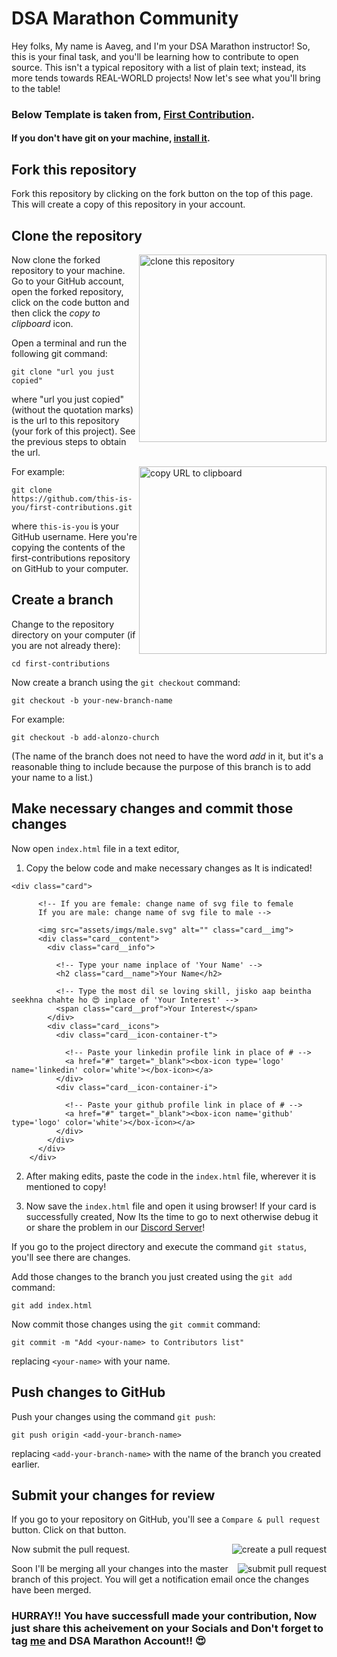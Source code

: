 # DSA Marathon Community

Hey folks, My name is Aaveg, and I'm your DSA Marathon instructor! So, this is your final task, and you'll be learning how to contribute to open source. This isn't a typical repository with a list of plain text; instead, its more tends towards REAL-WORLD projects! Now let's see what you'll bring to the table!


### Below Template is taken from, [First Contribution](https://github.com/firstcontributions/first-contributions).


#### If you don't have git on your machine, [install it](https://help.github.com/articles/set-up-git/).

## Fork this repository

Fork this repository by clicking on the fork button on the top of this page.
This will create a copy of this repository in your account.

## Clone the repository

<img align="right" width="300" src="https://firstcontributions.github.io/assets/Readme/clone.png" alt="clone this repository" />

Now clone the forked repository to your machine. Go to your GitHub account, open the forked repository, click on the code button and then click the _copy to clipboard_ icon.

Open a terminal and run the following git command:

```
git clone "url you just copied"
```

where "url you just copied" (without the quotation marks) is the url to this repository (your fork of this project). See the previous steps to obtain the url.

<img align="right" width="300" src="https://firstcontributions.github.io/assets/Readme/copy-to-clipboard.png" alt="copy URL to clipboard" />

For example:

```
git clone https://github.com/this-is-you/first-contributions.git
```

where `this-is-you` is your GitHub username. Here you're copying the contents of the first-contributions repository on GitHub to your computer.

## Create a branch

Change to the repository directory on your computer (if you are not already there):

```
cd first-contributions
```

Now create a branch using the `git checkout` command:

```
git checkout -b your-new-branch-name
```

For example:

```
git checkout -b add-alonzo-church
```

(The name of the branch does not need to have the word _add_ in it, but it's a reasonable thing to include because the purpose of this branch is to add your name to a list.)

## Make necessary changes and commit those changes

Now open `index.html` file in a text editor,

1. Copy the below code and make necessary changes as It is indicated!

```
<div class="card">
      
      <!-- If you are female: change name of svg file to female
      If you are male: change name of svg file to male -->

      <img src="assets/imgs/male.svg" alt="" class="card__img">
      <div class="card__content">
        <div class="card__info">

          <!-- Type your name inplace of 'Your Name' -->
          <h2 class="card__name">Your Name</h2>

          <!-- Type the most dil se loving skill, jisko aap beintha seekhna chahte ho 😍 inplace of 'Your Interest' -->
          <span class="card__prof">Your Interest</span>
        </div>
        <div class="card__icons">
          <div class="card__icon-container-t">

            <!-- Paste your linkedin profile link in place of # -->
            <a href="#" target="_blank"><box-icon type='logo' name='linkedin' color='white'></box-icon></a>
          </div>
          <div class="card__icon-container-i">

            <!-- Paste your github profile link in place of # -->
            <a href="#" target="_blank"><box-icon name='github' type='logo' color='white'></box-icon></a>
          </div>
        </div>
      </div>
    </div>
  ```

  2. After making edits, paste the code in the ```index.html``` file, wherever it is mentioned to copy!

  3. Now save the ```index.html``` file and open it using browser! If your card is successfully created, Now Its the time to go to next otherwise debug it or share the problem in our [Discord Server](https://discord.gg/v6gQVhVG)!

If you go to the project directory and execute the command `git status`, you'll see there are changes.

Add those changes to the branch you just created using the `git add` command:

```
git add index.html
```

Now commit those changes using the `git commit` command:

```
git commit -m "Add <your-name> to Contributors list"
```

replacing `<your-name>` with your name.

## Push changes to GitHub

Push your changes using the command `git push`:

```
git push origin <add-your-branch-name>
```

replacing `<add-your-branch-name>` with the name of the branch you created earlier.

## Submit your changes for review

If you go to your repository on GitHub, you'll see a `Compare & pull request` button. Click on that button.

<img style="float: right;" src="https://firstcontributions.github.io/assets/Readme/compare-and-pull.png" alt="create a pull request" />

Now submit the pull request.

<img style="float: right;" src="https://firstcontributions.github.io/assets/Readme/submit-pull-request.png" alt="submit pull request" />

Soon I'll be merging all your changes into the master branch of this project. You will get a notification email once the changes have been merged.


### HURRAY!! You have successfull made your contribution, Now just share this acheivement on your Socials and Don't forget to tag [me](https://linktr.ee/aaveg) and DSA Marathon Account!! 😍